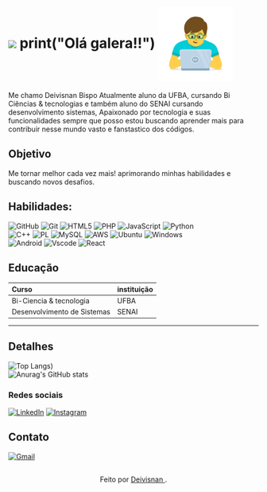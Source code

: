 <h1>
    <a href="https://www.dio.me/">
     <img align="center" width="40px" src="https://hermes.digitalinnovation.one/assets/diome/logo-minimized.png"></a>
    <span> print("Olá galera!!")</span>
<img src="https://raw.githubusercontent.com/arthurgalanti/arthurgalanti/main/assets/man-technologist.gif" width="150" style="vertical-align: middle;">
</h1>

  Me chamo Deivisnan Bispo Atualmente aluno da UFBA, cursando Bi Ciências & tecnologias e também aluno do SENAI cursando  desenvolvimento sistemas, Apaixonado por tecnologia e suas funcionalidades sempre que posso estou buscando aprender mais para contribuir nesse mundo vasto e fanstastico dos códigos.

## Objetivo
Me tornar melhor cada vez mais! aprimorando minhas habilidades e buscando novos desafios.


## Habilidades:
![GitHub](https://img.shields.io/badge/GitHub-000?style=for-the-badge&logo=github&logoColor=30A3DC)
![Git](https://img.shields.io/badge/Git-000?style=for-the-badge&logo=git&logoColor=E94D5F) 
![HTML5](https://img.shields.io/badge/HTML5-E34F26?style=for-the-badge&logo=html5&logoColor=white)
![PHP](https://img.shields.io/badge/PHP-777BB4?style=for-the-badge&logo=php&logoColor=white)
![JavaScript](https://img.shields.io/badge/JavaScript-F7DF1E?style=for-the-badge&logo=javascript&logoColor=black)
![Python](https://img.shields.io/badge/python-3670A0?style=for-the-badge&logo=python&logoColor=ffdd54)  
![C++](https://img.shields.io/badge/C%2B%2B-00599C?style=for-the-badge&logo=c%2B%2B&logoColor=white)
![PL](https://img.shields.io/badge/PL%2FSQL-FFFFFF?style=for-the-badge&logo=oracle&logoColor=FF0000&labelColor=FFFFFF&color=FF0000)
![MySQL](https://img.shields.io/badge/MySQL-00000F?style=for-the-badge&logo=mysql&logoColor=white)
![AWS](https://img.shields.io/badge/AWS-000.svg?style=for-the-badge&logo=amazon-aws&logoColor=white)
![Ubuntu](https://img.shields.io/badge/Ubuntu-35495E?style=for-the-badge&logo=ubuntu&logoColor=2CA5E0)
![Windows](https://img.shields.io/badge/Windows-000?style=for-the-badge&logo=windows&logoColor=2CA5E0)  
![Android](https://img.shields.io/badge/Android-3DDC84?style=for-the-badge&logo=android&logoColor=white)
![Vscode](https://img.shields.io/badge/Vscode-007ACC?style=for-the-badge&logo=visual-studio-code&logoColor=white)
![React](https://img.shields.io/badge/React-20232A?style=for-the-badge&logo=react&logoColor=61DAFB)
## Educação
<table>
  <thead>
    <tr align="left">
      <th> Curso </th>
      <th>instituição</th>
    </tr>
  </thead>
  <tbody align="left">
      <td>Bi-Ciencia & tecnologia </td>
      <td>UFBA</td>
    </tr>
    <tr>
      <td>Desenvolvimento de Sistemas </td>
      <td>SENAI</td>
    </tr>
  </tbody>
</table>

---
## Detalhes
![Top Langs](https://github-readme-stats-git-masterrstaa-rickstaa.vercel.app/api/top-langs/?username=Deivisnan&layout=compact&bg_color=000&border_color=30A3DC&title_color=E94D5F&text_color=FFF))  
![Anurag's GitHub stats](https://github-readme-stats.vercel.app/api?username=Deivisnan&theme=dark&show_icons=true)

### Redes sociais
[![LinkedIn](https://img.shields.io/badge/LinkedIn-0077B5?style=for-the-badge&logo=linkedin&logoColor=white)](https://www.linkedin.com/in/deivisnan-bispo-015545185?lipi=urn%3Ali%3Apage%3Ad_flagship3_profile_view_base_contact_details%3B%2BAaEYUk3TqKAvwgXpXsDUg%3D%3D)
[![Instagram](https://img.shields.io/badge/-Instagram-%23E4405F?style=for-the-badge&logo=instagram&logoColor=white)](https://www.instagram.com/piecedeivis_14/)



## Contato
[![Gmail](https://img.shields.io/badge/Gmail-333333?style=for-the-badge&logo=gmail&logoColor=red)](mailto:bispodeivisnan@gmail.com)


##
<div align="center">Feito  por <a href="https://github.com/Deivisnan"> Deivisnan </a>.</div>
